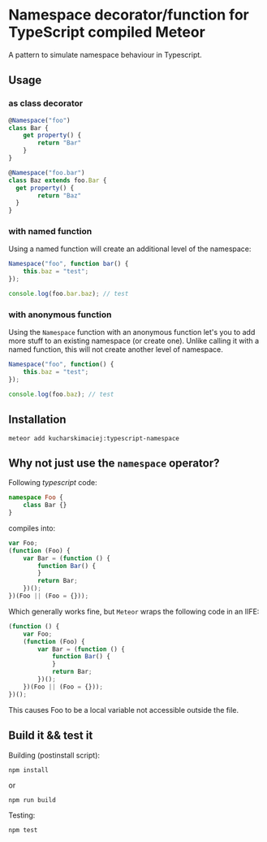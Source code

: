 # Namespace decorator/function for TypeScript compiled Meteor

A pattern to simulate namespace behaviour in Typescript.

## Usage

### as class decorator

```typescript
@Namespace("foo")
class Bar {
    get property() {
        return "Bar"
    }
}
```

```typescript
@Namespace("foo.bar")
class Baz extends foo.Bar {
  get property() {
        return "Baz"
  }
}
```

### with named function

Using a named function will create an additional level of the namespace:

```typescript
Namespace("foo", function bar() {
    this.baz = "test";
});

console.log(foo.bar.baz); // test
```

### with anonymous function

Using the `Namespace` function with an anonymous function let's you to add more stuff to an existing namespace (or create one). 
Unlike calling it with a named function, this will not create another level of namespace.

```typescript
Namespace("foo", function() {
    this.baz = "test";
});

console.log(foo.baz); // test
```

## Installation

```
meteor add kucharskimaciej:typescript-namespace
```

## Why not just use the `namespace` operator?

Following *typescript* code:
```typescript
namespace Foo {
    class Bar {}
}
```

compiles into:

```javascript
var Foo;
(function (Foo) {
    var Bar = (function () {
        function Bar() {
        }
        return Bar;
    })();
})(Foo || (Foo = {}));
```

Which generally works fine, but `Meteor` wraps the following code in an IIFE:
```javascript
(function () {
    var Foo;
    (function (Foo) {
        var Bar = (function () {
            function Bar() {
            }
            return Bar;
        })();
    })(Foo || (Foo = {}));
})();
```

This causes Foo to be a local variable not accessible outside the file.

## Build it && test it

Building (postinstall script):
```
npm install
```
or
```
npm run build
```


Testing:
```
npm test
```